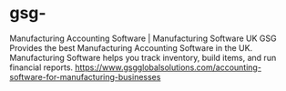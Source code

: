 # gsg-
Manufacturing Accounting Software | Manufacturing Software UK
GSG Provides the best Manufacturing Accounting Software in the UK. Manufacturing Software helps you track inventory, build items, and run financial reports.
https://www.gsgglobalsolutions.com/accounting-software-for-manufacturing-businesses
